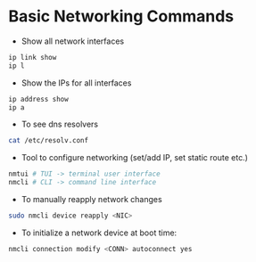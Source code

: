 # Basic Networking Commands

- Show all network interfaces
```bash
ip link show
ip l
```

- Show the IPs for all interfaces
```bash
ip address show
ip a
```

- To see dns resolvers
```bash
cat /etc/resolv.conf
```

- Tool to configure networking (set/add IP, set static route etc.)
```bash
nmtui # TUI -> terminal user interface
nmcli # CLI -> command line interface
```

- To manually reapply network changes
```bash
sudo nmcli device reapply <NIC>
```

- To initialize a network device at boot time:
```bash
nmcli connection modify <CONN> autoconnect yes
```
